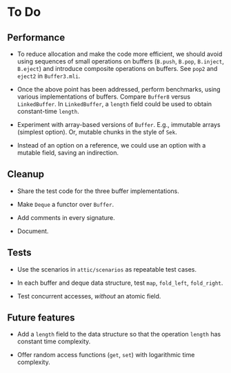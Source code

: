 # To Do

## Performance

* To reduce allocation and make the code more efficient,
  we should avoid using sequences of small operations on buffers
  (`B.push`, `B.pop`, `B.inject`, `B.eject`)
  and introduce composite operations on buffers.
  See `pop2` and `eject2` in `Buffer3.mli`.

* Once the above point has been addressed,
  perform benchmarks,
  using various implementations of buffers.
  Compare `Buffer8` versus `LinkedBuffer`.
  In `LinkedBuffer`, a `length` field could be used
  to obtain constant-time `length`.

* Experiment with array-based versions of `Buffer`.
  E.g., immutable arrays (simplest option).
  Or, mutable chunks in the style of `Sek`.

* Instead of an option on a reference,
  we could use an option with a mutable field,
  saving an indirection.

## Cleanup

* Share the test code for the three buffer implementations.

* Make `Deque` a functor over `Buffer`.

* Add comments in every signature.

* Document.

## Tests

* Use the scenarios in `attic/scenarios`
  as repeatable test cases.

* In each buffer and deque data structure,
  test `map`, `fold_left`, `fold_right`.

* Test concurrent accesses, *without* an atomic field.

## Future features

* Add a `length` field to the data structure
  so that the operation `length` has constant time complexity.

* Offer random access functions (`get`, `set`)
  with logarithmic time complexity.
